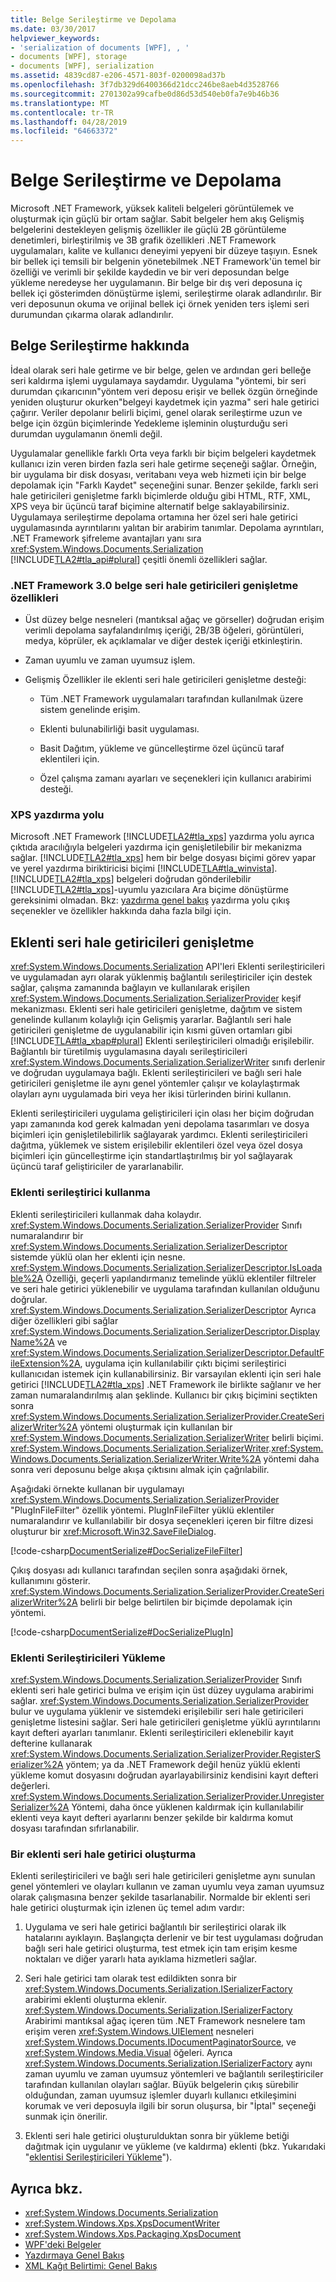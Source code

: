 ```yaml
---
title: Belge Serileştirme ve Depolama
ms.date: 03/30/2017
helpviewer_keywords:
- 'serialization of documents [WPF], , '
- documents [WPF], storage
- documents [WPF], serialization
ms.assetid: 4839cd87-e206-4571-803f-0200098ad37b
ms.openlocfilehash: 3f7db329d6400366d21dcc246be8aeb4d3528766
ms.sourcegitcommit: 2701302a99cafbe0d86d53d540eb0fa7e9b46b36
ms.translationtype: MT
ms.contentlocale: tr-TR
ms.lasthandoff: 04/28/2019
ms.locfileid: "64663372"
---
```

# <a name="document-serialization-and-storage"></a>Belge Serileştirme ve Depolama
Microsoft .NET Framework, yüksek kaliteli belgeleri görüntülemek ve oluşturmak için güçlü bir ortam sağlar.  Sabit belgeler hem akış Gelişmiş belgelerini destekleyen gelişmiş özellikler ile güçlü 2B görüntüleme denetimleri, birleştirilmiş ve 3B grafik özellikleri .NET Framework uygulamaları, kalite ve kullanıcı deneyimi yepyeni bir düzeye taşıyın.  Esnek bir bellek içi temsili bir belgenin yönetebilmek .NET Framework'ün temel bir özelliği ve verimli bir şekilde kaydedin ve bir veri deposundan belge yükleme neredeyse her uygulamanın.  Bir belge bir dış veri deposuna iç bellek içi gösterimden dönüştürme işlemi, serileştirme olarak adlandırılır.  Bir veri deposunun okuma ve orijinal bellek içi örnek yeniden ters işlemi seri durumundan çıkarma olarak adlandırılır.  

<a name="AboutSerialization"></a>   
## <a name="about-document-serialization"></a>Belge Serileştirme hakkında  
 İdeal olarak seri hale getirme ve bir belge, gelen ve ardından geri belleğe seri kaldırma işlemi uygulamaya saydamdır.  Uygulama "yöntemi, bir seri durumdan çıkarıcının"yöntem veri deposu erişir ve bellek özgün örneğinde yeniden oluşturur okurken"belgeyi kaydetmek için yazma" seri hale getirici çağırır.  Veriler depolanır belirli biçimi, genel olarak serileştirme uzun ve belge için özgün biçimlerinde Yedekleme işleminin oluşturduğu seri durumdan uygulamanın önemli değil.  
  
 Uygulamalar genellikle farklı Orta veya farklı bir biçim belgeleri kaydetmek kullanıcı izin veren birden fazla seri hale getirme seçeneği sağlar.  Örneğin, bir uygulama bir disk dosyası, veritabanı veya web hizmeti için bir belge depolamak için "Farklı Kaydet" seçeneğini sunar.  Benzer şekilde, farklı seri hale getiricileri genişletme farklı biçimlerde olduğu gibi HTML, RTF, XML, XPS veya bir üçüncü taraf biçimine alternatif belge saklayabilirsiniz.  Uygulamaya serileştirme depolama ortamına her özel seri hale getirici uygulamasında ayrıntılarını yalıtan bir arabirim tanımlar.  Depolama ayrıntıları, .NET Framework şifreleme avantajları yanı sıra <xref:System.Windows.Documents.Serialization> [!INCLUDE[TLA2#tla_api#plural](../../../../includes/tla2sharptla-apisharpplural-md.md)] çeşitli önemli özellikleri sağlar.  
  
### <a name="features-of-net-framework-30-document-serializers"></a>.NET Framework 3.0 belge seri hale getiricileri genişletme özellikleri  
  
- Üst düzey belge nesneleri (mantıksal ağaç ve görseller) doğrudan erişim verimli depolama sayfalandırılmış içeriği, 2B/3B öğeleri, görüntüleri, medya, köprüler, ek açıklamalar ve diğer destek içeriği etkinleştirin.  
  
- Zaman uyumlu ve zaman uyumsuz işlem.  
  
- Gelişmiş Özellikler ile eklenti seri hale getiricileri genişletme desteği:  
  
    - Tüm .NET Framework uygulamaları tarafından kullanılmak üzere sistem genelinde erişim.  
  
    - Eklenti bulunabilirliği basit uygulaması.  
  
    - Basit Dağıtım, yükleme ve güncelleştirme özel üçüncü taraf eklentileri için.  
  
    - Özel çalışma zamanı ayarları ve seçenekleri için kullanıcı arabirimi desteği.  
  
### <a name="xps-print-path"></a>XPS yazdırma yolu  
 Microsoft .NET Framework [!INCLUDE[TLA2#tla_xps](../../../../includes/tla2sharptla-xps-md.md)] yazdırma yolu ayrıca çıktıda aracılığıyla belgeleri yazdırma için genişletilebilir bir mekanizma sağlar.  [!INCLUDE[TLA2#tla_xps](../../../../includes/tla2sharptla-xps-md.md)] hem bir belge dosyası biçimi görev yapar ve yerel yazdırma biriktiricisi biçimi [!INCLUDE[TLA#tla_winvista](../../../../includes/tlasharptla-winvista-md.md)].  [!INCLUDE[TLA2#tla_xps](../../../../includes/tla2sharptla-xps-md.md)] belgeleri doğrudan gönderilebilir [!INCLUDE[TLA2#tla_xps](../../../../includes/tla2sharptla-xps-md.md)]-uyumlu yazıcılara Ara biçime dönüştürme gereksinimi olmadan.  Bkz: [yazdırma genel bakış](printing-overview.md) yazdırma yolu çıkış seçenekler ve özellikler hakkında daha fazla bilgi için.  
  
<a name="PluginSerializers"></a>   
## <a name="plug-in-serializers"></a>Eklenti seri hale getiricileri genişletme  
 <xref:System.Windows.Documents.Serialization> API'leri Eklenti serileştiricileri ve uygulamadan ayrı olarak yüklenmiş bağlantılı serileştiriciler için destek sağlar, çalışma zamanında bağlayın ve kullanılarak erişilen <xref:System.Windows.Documents.Serialization.SerializerProvider> keşif mekanizması.  Eklenti seri hale getiricileri genişletme, dağıtım ve sistem genelinde kullanım kolaylığı için Gelişmiş yararlar.  Bağlantılı seri hale getiricileri genişletme de uygulanabilir için kısmi güven ortamları gibi [!INCLUDE[TLA#tla_xbap#plural](../../../../includes/tlasharptla-xbapsharpplural-md.md)] Eklenti serileştiricileri olmadığı erişilebilir.  Bağlantılı bir türetilmiş uygulamasına dayalı serileştiricileri <xref:System.Windows.Documents.Serialization.SerializerWriter> sınıfı derlenir ve doğrudan uygulamaya bağlı.  Eklenti serileştiricileri ve bağlı seri hale getiricileri genişletme ile aynı genel yöntemler çalışır ve kolaylaştırmak olayları aynı uygulamada biri veya her ikisi türlerinden birini kullanın.  
  
 Eklenti serileştiricileri uygulama geliştiricileri için olası her biçim doğrudan yapı zamanında kod gerek kalmadan yeni depolama tasarımları ve dosya biçimleri için genişletilebilirlik sağlayarak yardımcı.  Eklenti serileştiricileri dağıtma, yüklemek ve sistem erişilebilir eklentileri özel veya özel dosya biçimleri için güncelleştirme için standartlaştırılmış bir yol sağlayarak üçüncü taraf geliştiriciler de yararlanabilir.  
  
### <a name="using-a-plug-in-serializer"></a>Eklenti serileştirici kullanma  
 Eklenti serileştiricileri kullanmak daha kolaydır.  <xref:System.Windows.Documents.Serialization.SerializerProvider> Sınıfı numaralandırır bir <xref:System.Windows.Documents.Serialization.SerializerDescriptor> sistemde yüklü olan her eklenti için nesne.  <xref:System.Windows.Documents.Serialization.SerializerDescriptor.IsLoadable%2A> Özelliği, geçerli yapılandırmanız temelinde yüklü eklentiler filtreler ve seri hale getirici yüklenebilir ve uygulama tarafından kullanılan olduğunu doğrular.  <xref:System.Windows.Documents.Serialization.SerializerDescriptor> Ayrıca diğer özellikleri gibi sağlar <xref:System.Windows.Documents.Serialization.SerializerDescriptor.DisplayName%2A> ve <xref:System.Windows.Documents.Serialization.SerializerDescriptor.DefaultFileExtension%2A>, uygulama için kullanılabilir çıktı biçimi serileştirici kullanıcıdan istemek için kullanabilirsiniz.  Bir varsayılan eklenti için seri hale getirici [!INCLUDE[TLA2#tla_xps](../../../../includes/tla2sharptla-xps-md.md)] .NET Framework ile birlikte sağlanır ve her zaman numaralandırılmış alan şeklinde.  Kullanıcı bir çıkış biçimini seçtikten sonra <xref:System.Windows.Documents.Serialization.SerializerProvider.CreateSerializerWriter%2A> yöntemi oluşturmak için kullanılan bir <xref:System.Windows.Documents.Serialization.SerializerWriter> belirli biçimi.  <xref:System.Windows.Documents.Serialization.SerializerWriter>.<xref:System.Windows.Documents.Serialization.SerializerWriter.Write%2A> yöntemi daha sonra veri deposunu belge akışa çıktısını almak için çağrılabilir.  
  
 Aşağıdaki örnekte kullanan bir uygulamayı <xref:System.Windows.Documents.Serialization.SerializerProvider> "PlugInFileFilter" özellik yöntemi.  PlugInFileFilter yüklü eklentiler numaralandırır ve kullanılabilir bir dosya seçenekleri içeren bir filtre dizesi oluşturur bir <xref:Microsoft.Win32.SaveFileDialog>.  
  
 [!code-csharp[DocumentSerialize#DocSerializeFileFilter](~/samples/snippets/csharp/VS_Snippets_Wpf/DocumentSerialize/CSharp/ThumbViewer.cs#docserializefilefilter)]  
  
 Çıkış dosyası adı kullanıcı tarafından seçilen sonra aşağıdaki örnek, kullanımını gösterir. <xref:System.Windows.Documents.Serialization.SerializerProvider.CreateSerializerWriter%2A> belirli bir belge belirtilen bir biçimde depolamak için yöntemi.  
  
 [!code-csharp[DocumentSerialize#DocSerializePlugIn](~/samples/snippets/csharp/VS_Snippets_Wpf/DocumentSerialize/CSharp/ThumbViewer.cs#docserializeplugin)]  
  
<a name="InstallingPluginSerializers"></a>   
### <a name="installing-plug-in-serializers"></a>Eklenti Serileştiricileri Yükleme  
 <xref:System.Windows.Documents.Serialization.SerializerProvider> Sınıfı eklenti seri hale getirici bulma ve erişim için üst düzey uygulama arabirimi sağlar.  <xref:System.Windows.Documents.Serialization.SerializerProvider> bulur ve uygulama yüklenir ve sistemdeki erişilebilir seri hale getiricileri genişletme listesini sağlar.  Seri hale getiricileri genişletme yüklü ayrıntılarını kayıt defteri ayarları tanımlanır.  Eklenti serileştiricileri eklenebilir kayıt defterine kullanarak <xref:System.Windows.Documents.Serialization.SerializerProvider.RegisterSerializer%2A> yöntem; ya da .NET Framework değil henüz yüklü eklenti yükleme komut dosyasını doğrudan ayarlayabilirsiniz kendisini kayıt defteri değerleri.  <xref:System.Windows.Documents.Serialization.SerializerProvider.UnregisterSerializer%2A> Yöntemi, daha önce yüklenen kaldırmak için kullanılabilir eklenti veya kayıt defteri ayarlarını benzer şekilde bir kaldırma komut dosyası tarafından sıfırlanabilir.  
  
### <a name="creating-a-plug-in-serializer"></a>Bir eklenti seri hale getirici oluşturma  
 Eklenti serileştiricileri ve bağlı seri hale getiricileri genişletme aynı sunulan genel yöntemleri ve olayları kullanın ve zaman uyumlu veya zaman uyumsuz olarak çalışmasına benzer şekilde tasarlanabilir.  Normalde bir eklenti seri hale getirici oluşturmak için izlenen üç temel adım vardır:  
  
1. Uygulama ve seri hale getirici bağlantılı bir serileştirici olarak ilk hatalarını ayıklayın.  Başlangıçta derlenir ve bir test uygulaması doğrudan bağlı seri hale getirici oluşturma, test etmek için tam erişim kesme noktaları ve diğer yararlı hata ayıklama hizmetleri sağlar.  
  
2. Seri hale getirici tam olarak test edildikten sonra bir <xref:System.Windows.Documents.Serialization.ISerializerFactory> arabirimi eklenti oluşturma eklenir.  <xref:System.Windows.Documents.Serialization.ISerializerFactory> Arabirimi mantıksal ağaç içeren tüm .NET Framework nesnelere tam erişim veren <xref:System.Windows.UIElement> nesneleri <xref:System.Windows.Documents.IDocumentPaginatorSource>, ve <xref:System.Windows.Media.Visual> öğeleri.  Ayrıca <xref:System.Windows.Documents.Serialization.ISerializerFactory> aynı zaman uyumlu ve zaman uyumsuz yöntemleri ve bağlantılı serileştiriciler tarafından kullanılan olayları sağlar.  Büyük belgelerin çıkış sürebilir olduğundan, zaman uyumsuz işlemler duyarlı kullanıcı etkileşimini korumak ve veri deposuyla ilgili bir sorun oluşursa, bir "İptal" seçeneği sunmak için önerilir.  
  
3. Eklenti seri hale getirici oluşturulduktan sonra bir yükleme betiği dağıtmak için uygulanır ve yükleme (ve kaldırma) eklenti (bkz. Yukarıdaki "[eklentisi Serileştiricileri Yükleme](#InstallingPluginSerializers)").  
  
## <a name="see-also"></a>Ayrıca bkz.

- <xref:System.Windows.Documents.Serialization>
- <xref:System.Windows.Xps.XpsDocumentWriter>
- <xref:System.Windows.Xps.Packaging.XpsDocument>
- [WPF'deki Belgeler](documents-in-wpf.md)
- [Yazdırmaya Genel Bakış](printing-overview.md)
- [XML Kağıt Belirtimi: Genel Bakış](https://go.microsoft.com/fwlink?LinkID=106246)
